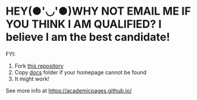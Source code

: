 # HEY(●'◡'●)WHY NOT EMAIL ME IF YOU THINK I AM QUALIFIED? I believe I am the best candidate!


FYI:
1. Fork [this repository](https://github.com/academicpages/academicpages.github.io) 
2. Copy [docs](https://github.com/ShianLin/shianlin.github.io/tree/main/docs) folder if your homepage cannot be found
3. It might work!

See more info at https://academicpages.github.io/

